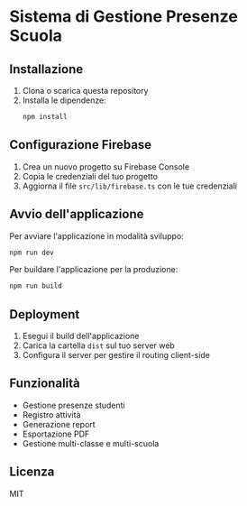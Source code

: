 # Sistema di Gestione Presenze Scuola

## Installazione

1. Clona o scarica questa repository
2. Installa le dipendenze:
   ```bash
   npm install
   ```

## Configurazione Firebase

1. Crea un nuovo progetto su Firebase Console
2. Copia le credenziali del tuo progetto
3. Aggiorna il file `src/lib/firebase.ts` con le tue credenziali

## Avvio dell'applicazione

Per avviare l'applicazione in modalità sviluppo:
```bash
npm run dev
```

Per buildare l'applicazione per la produzione:
```bash
npm run build
```

## Deployment

1. Esegui il build dell'applicazione
2. Carica la cartella `dist` sul tuo server web
3. Configura il server per gestire il routing client-side

## Funzionalità

- Gestione presenze studenti
- Registro attività
- Generazione report
- Esportazione PDF
- Gestione multi-classe e multi-scuola

## Licenza

MIT
